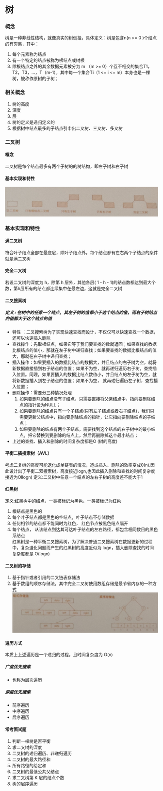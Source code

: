 # 树  
### 概念  
树是一种非线性结构，就像真实的树倒挂，具体定义：树是包含n(n >= 0 )个结点的有穷集，其中：  
1. 每个元素称为结点  
2. 有一个特定的结点被称为根结点或树根  
3. 除根结点之外的其余数据元素被分为 m （m >= 0）个互不相交的集合T1，T2，T3，...，T（m-1），其中每一个集合Ti（1 <= i <= m）本身也是一棵树，被称作原树的子树；
### 相关概念  
1. 树的高度 
2. 深度  
3. 层  
4. 树的定义是递归定义的  
5. 根据树中结点最多的子结点引申出二叉树、三叉树、多叉树  
### 二叉树  
#### 概念  
二叉树是每个结点最多有两个子树的的树结构，即左子树和右子树
#### 基本实现和特性  
![](images/20220225222133.png)  
### 基本实现和特性  
#### 满二叉树  
符合叶子结点全部在最底层，除叶子结点外，每个结点都有左右两个子结点的条件就是满二叉树  
#### 完全二叉树  
若设二叉树的深度为 h，除第 h 层外，其他各层( 1 - h - 1)的结点数都达到最大个数，第h层所有的结点都连续集中在最左边，这就是完全二叉树  
#### 二叉搜索树  
##### 定义 : 在树中的任意一个结点，其左子树的值都小于这个结点的值，而右子树结点的值都大于这个结点的值  
- 特性 ：二叉搜索树为了实现快速查找而设计，不仅仅可以快速查找一个数据，还可以快速插入删除   
- 查找操作：先取根结点，如果它等于我们要查找的数就返回；如果查找的教据比根结点的值小，那就在左子树中递归查找；如果要查找的数据比根结点的值大，那就在右子树中递归查找；
- 插入操作：如果要插入的数据比结点的数据大，井且结点的右子树为空，就将新数据直接插到右子结点的位置；如果不为空，就再递归遍历右子树，查找插入位置。同理，如果要插入的数据比结点数值小，并且结点的左子树为空，就将新数据插入到左子结点的位置；如果不为空， 就再递归遍历左子树，查找播入位置；
- 删除操作：需要分三种情况处理  
  1. 如果要删除的结点没有子结点，只需要直接将父亲结点中，指向要删除结点的指针设为NULL；  
  2. 如果要删除的结点只有一个子结点(只有左子结点或者右子结点)，我们只需要更新父结点中，指向要删除结点的指针，让它指向要删除结点的子结点；  
  3. 如果要删除的结点有两个子结点，需要找到这个结点的右子树中的最小结点，把它替换到要删除的结点上，然后再删除掉这个最小结点；  
- 上述的查找、插入和删除的时间复杂度都是O (树的高度)  

#### 平衡二插搜索树（AVL）  
考虑二复树的高度可能退化成单链表的情况，造成插入、删除的效率变成0(n).因此设计出了平衡二双搜索树，高度接近logn,也因此插入删除和查找的时间复杂度接近为Ollogn)
定义:二又树中任意一个结点的左右子树的高度差不能大于1  
#### 红黑树  
定义:红黑树中的结点，一类被标记为黑色，一类被标记为红色
1. 根结点是黑色的  
2. 每个叶子结点都是黑色的空结点，叶子结点不存储数据  
3. 任何相邻的结点都不能同时为红色， 红色节点被黑色结点隔开  
4. 每个结点， 从该结点到达其可达叶子结点的左右路径，都包含相同数目的黑色系结点  
红黑树是一种平衡二叉搜索树，为了解决普通二叉搜索树在数据更新的过程中，复杂退化问题而产生的红黑树的高度近似为 logn，插入删除查找的时间复杂度都是 O(logn)  
#### 二叉树的存储  
1. 基于指针或者引用的二叉链表存储法  
2. 基于数组的顺序存储法，其中完全二叉树使用数组存储是最节省内存的一种方式  
    ![链式存储法&&顺序存储法](images/20220225233441.png)  
#### 遍历方式  
本质上上述遍历是一个递归的过程，且时间复杂度为 O(n)

##### 广度优先搜索  
 - 也称为层次遍历  
##### 深度优先搜索  
- 前序遍历  
- 中序遍历  
- 后序遍历  
#### 常考面试题  
1. 判断一棵树是否平衡  
2. 求二叉树的深度  
3. 二叉树的递归遍历、非递归遍历  
4. 二叉树的最大路径和  
5. 所有路径的给定和   
6. 二叉树的最低公共父结点  
7. 求二叉树第 K 层的结点个数  
8. 树的层序遍历  

